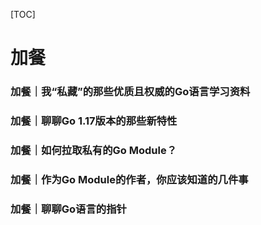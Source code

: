 [TOC]

# 加餐



### 加餐｜我“私藏”的那些优质且权威的Go语言学习资料





### 加餐｜聊聊Go 1.17版本的那些新特性





### 加餐｜如何拉取私有的Go Module？





### 加餐｜作为Go Module的作者，你应该知道的几件事





### 加餐｜聊聊Go语言的指针











